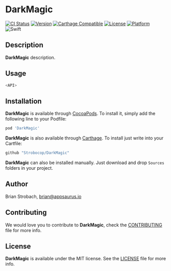 # DarkMagic

[![CI Status](https://img.shields.io/circleci/project/github/Strobocop/DarkMagic.svg)](https://circleci.com/gh/Strobocop/DarkMagic)
[![Version](https://img.shields.io/cocoapods/v/DarkMagic.svg?style=flat)](http://cocoadocs.org/docsets/DarkMagic)
[![Carthage Compatible](https://img.shields.io/badge/Carthage-compatible-4BC51D.svg?style=flat)](https://github.com/Carthage/Carthage)
[![License](https://img.shields.io/cocoapods/l/DarkMagic.svg?style=flat)](http://cocoadocs.org/docsets/DarkMagic)
[![Platform](https://img.shields.io/cocoapods/p/DarkMagic.svg?style=flat)](http://cocoadocs.org/docsets/DarkMagic)
![Swift](https://img.shields.io/badge/%20in-swift%204.0-orange.svg)

## Description

**DarkMagic** description.

## Usage

```swift
<API>
```

## Installation

**DarkMagic** is available through [CocoaPods](http://cocoapods.org). To install
it, simply add the following line to your Podfile:

```ruby
pod 'DarkMagic'
```

**DarkMagic** is also available through [Carthage](https://github.com/Carthage/Carthage).
To install just write into your Cartfile:

```ruby
github "Strobocop/DarkMagic"
```

**DarkMagic** can also be installed manually. Just download and drop `Sources` folders in your project.

## Author

Brian Strobach, brian@appsaurus.io

## Contributing

We would love you to contribute to **DarkMagic**, check the [CONTRIBUTING](github.com/Strobocop/DarkMagic/blob/master/CONTRIBUTING.md) file for more info.

## License

**DarkMagic** is available under the MIT license. See the [LICENSE](github.com/Strobocop/DarkMagic/blob/master/LICENSE.md) file for more info.
